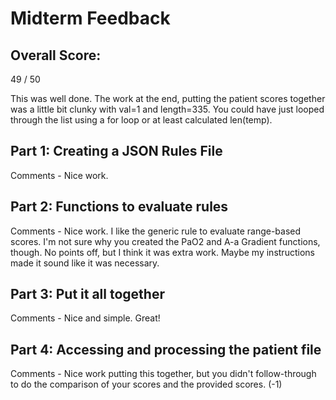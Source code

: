 # Midterm Feedback

## Overall Score: 
49 / 50

This was well done.  The work at the end, putting the patient scores together was a little bit clunky with val=1 and length=335.  You could have just looped through the list using a for loop or at least calculated len(temp).


## Part 1: Creating a JSON Rules File
Comments - Nice work.

## Part 2: Functions to evaluate rules
Comments - Nice work.  I like the generic rule to evaluate range-based scores.  I'm not sure why you created the PaO2 and A-a Gradient functions, though.  No points off, but I think it was extra work.  Maybe my instructions made it sound like it was necessary.

## Part 3: Put it all together
Comments - Nice and simple.  Great!


## Part 4: Accessing and processing the patient file
Comments - Nice work putting this together, but you didn't follow-through to do the comparison of your scores and the provided scores. (-1)